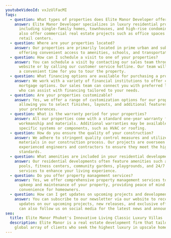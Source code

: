 ```yaml
---
youtubeVideoId: vxJzUlFacMI
faqs:
  - question: What types of properties does Elite Manor Developer offer?
    answer: Elite Manor Developer specializes in luxury residential properties,
      including single-family homes, townhouses, and high-rise condominiums. We
      also offer commercial real estate projects such as office spaces and
      retail centers.
  - question: Where are your properties located?
    answer: Our properties are primarily located in prime urban and suburban areas,
      offering convenient access to amenities, schools, and transportation hubs.
  - question: How can I schedule a visit to one of your properties?
    answer: You can schedule a visit by contacting our sales team through our
      website or by calling our customer service hotline. Our team will arrange
      a convenient time for you to tour the property.
  - question: What financing options are available for purchasing a property?
    answer: We work with a variety of financial institutions to offer competitive
      mortgage options. Our sales team can connect you with preferred lenders
      who can assist with financing tailored to your needs.
  - question: Are your properties customizable?
    answer: Yes, we offer a range of customization options for our properties,
      allowing you to select finishes, layouts, and additional features to suit
      your preferences.
  - question: What is the warranty period for your properties?
    answer: All our properties come with a standard one-year warranty for
      workmanship and materials. Additional warranties may be available for
      specific systems or components, such as HVAC or roofing.
  - question: How do you ensure the quality of your construction?
    answer: We adhere to stringent quality control measures and utilize top-grade
      materials in our construction process. Our projects are overseen by
      experienced engineers and contractors to ensure they meet the highest
      standards.
  - question: What amenities are included in your residential developments?
    answer: Our residential developments often feature amenities such as swimming
      pools, fitness centers, community gardens, playgrounds, and 24/7 security
      services to enhance your living experience.
  - question: Do you offer property management services?
    answer: Yes, we offer comprehensive property management services to ensure the
      upkeep and maintenance of your property, providing peace of mind and
      convenience for homeowners.
  - question: How can I get updates on upcoming projects and developments?
    answer: You can subscribe to our newsletter via our website to receive regular
      updates on our upcoming projects, new releases, and exclusive offers. You
      can also follow us on social media for the latest news and announcements.
seo:
  title: Elite Manor Phuket's Innovative Living Classic Luxury Villas
  description: Elite Manor is a real estate development firm that tailors to a
    global array of clients who seek the highest luxury in upscale homes.
---
```

